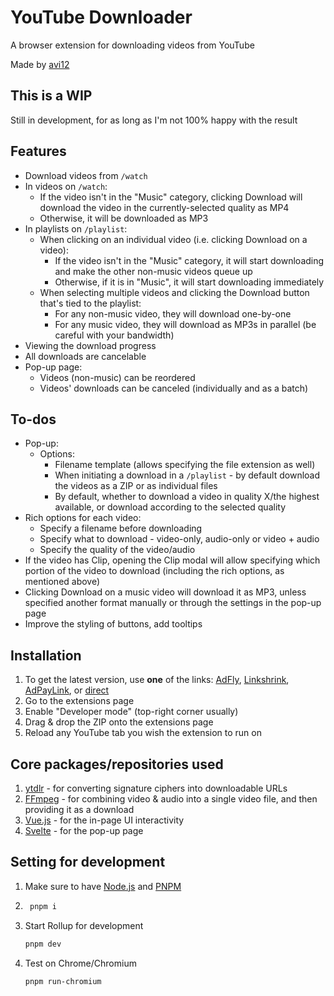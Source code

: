 # YouTube Downloader

A browser extension for downloading videos from YouTube

Made by [avi12](https://avi12.com)

## This is a WIP

Still in development, for as long as I'm not 100% happy with the result

## Features

* Download videos from `/watch`
* In videos on `/watch`:
  * If the video isn't in the "Music" category, clicking Download will download the video in the currently-selected
    quality as MP4
  * Otherwise, it will be downloaded as MP3
* In playlists on `/playlist`:
  * When clicking on an individual video (i.e. clicking Download on a video):
    * If the video isn't in the "Music" category, it will start downloading and make the other non-music videos queue up
    * Otherwise, if it is in "Music", it will start downloading immediately
  * When selecting multiple videos and clicking the Download button that's tied to the playlist:
    * For any non-music video, they will download one-by-one
    * For any music video, they will download as MP3s in parallel (be careful with your bandwidth)
* Viewing the download progress
* All downloads are cancelable
* Pop-up page:
  * Videos (non-music) can be reordered
  * Videos' downloads can be canceled (individually and as a batch)

## To-dos

* Pop-up:
  * Options:
    * Filename template (allows specifying the file extension as well)
    * When initiating a download in a `/playlist` - by default download the videos as a ZIP or as individual files
    * By default, whether to download a video in quality X/the highest available, or download according to the selected
      quality
* Rich options for each video:
  * Specify a filename before downloading
  * Specify what to download - video-only, audio-only or video + audio
  * Specify the quality of the video/audio
* If the video has Clip, opening the Clip modal will allow specifying which portion of the video to download (including
  the rich options, as mentioned above)
* Clicking Download on a music video will download it as MP3, unless specified another format manually or through the
  settings in the pop-up page
* Improve the styling of buttons, add tooltips

## Installation

1. To get the latest version, use **one** of the links: [AdFly](http://fumacrom.com/3907988/youtube-downloader),
   [Linkshrink](https://linkshrink.ca/youtube-downloader),
   [AdPayLink](https://go.rancah.com/7hRX),
   or [direct](https://bit.ly/3tqf9y6)
2. Go to the extensions page
3. Enable "Developer mode" (top-right corner usually)
4. Drag & drop the ZIP onto the extensions page
5. Reload any YouTube tab you wish the extension to run on

## Core packages/repositories used

1. [ytdlr](https://github.com/bakapear/ytdlr) - for converting signature ciphers into downloadable URLs
2. [FFmpeg](https://github.com/ffmpegwasm/ffmpeg.wasm) - for combining video & audio into a single video file, and then
   providing it as a download
3. [Vue.js](https://vuejs.org) - for the in-page UI interactivity
4. [Svelte](https://svelte.dev) - for the pop-up page

## Setting for development

1. Make sure to have [Node.js](https://nodejs.org) and [PNPM](https://pnpm.js.org/en/installation)
1. ```bash
    pnpm i
    ```
1. Start Rollup for development
    ```bash
    pnpm dev
    ```
1. Test on Chrome/Chromium
    ```bash
   pnpm run-chromium 
   ```

